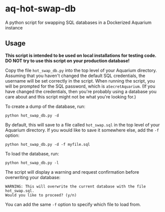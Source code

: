 # aq-hot-swap-db
A python script for swapping SQL databases in a Dockerized Aquarium instance

## Usage
**This script is intended to be used on local installations for testing code. DO NOT try to use this script on your production database!**

Copy the file `hot_swap_db.py` into the top level of your Aquarium directory. Assuming that you haven't changed the default SQL credentials, the username will be set correctly in the script. When running the script, you will be prompted for the SQL password, which is `aSecretAquarium`. (If you have changed the credentials, then you're probably using a database you care about and this script might not be what you're looking for.)

To create a dump of the database, run:

```
python hot_swap_db.py -d
```
By default, this will save to a file called `hot_swap.sql` in the top level of your Aquarium directory. If you would like to save it somewhere else, add the `-f` option:

```
python hot_swap_db.py -d -f myfile.sql
```

To load the database, run:

```
python hot_swap_db.py -l
```

The script will display a warning and request confirmation before overwriting your database:

```
WARNING: This will overwrite the current database with the file hot_swap.sql.
Would you like to proceed? (y/n)
```

You can add the same `-f` option to specify which file to load from.

